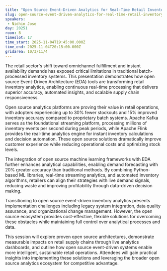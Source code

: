 ```yaml
---
title: "Open Source Event-Driven Analytics for Real-Time Retail Inventory Management"
slug: open-source-event-driven-analytics-for-real-time-retail-inventory-management
speakers:
 - Nidhin Jose
day: 20251
room: B
timeslot: 17
time_start: 2025-11-04T19:45:00.000Z
time_end: 2025-11-04T20:15:00.000Z
gridarea: 10/3/11/4
---
```


The retail sector's shift toward omnichannel fulfillment and instant availability demands has exposed critical limitations in traditional batch-processed inventory systems. This presentation demonstrates how open source Event-Driven Architecture (EDA) tools are transforming retail inventory analytics, enabling continuous real-time processing that delivers superior accuracy, automated insights, and scalable supply chain responsiveness.
 
Open source analytics platforms are proving their value in retail operations, with adopters experiencing up to 30% fewer stockouts and 15% improved inventory accuracy compared to proprietary batch systems. Apache Kafka serves as the foundational streaming platform, processing millions of inventory events per second during peak periods, while Apache Flink provides the real-time analytics engine for instant inventory calculations and decision automation. These open source solutions dramatically improve customer experience while reducing operational costs and optimizing stock levels.
 
The integration of open source machine learning frameworks with EDA further enhances analytical capabilities, enabling demand forecasting with 20% greater accuracy than traditional methods. By combining Python-based ML libraries, real-time streaming analytics, and automated inventory algorithms, retailers can align their strategies with live demand signals, reducing waste and improving profitability through data-driven decision making.
 
Transitioning to open source event-driven inventory analytics presents implementation challenges including legacy system integration, data quality assurance, and organizational change management. However, the open source ecosystem provides cost-effective, flexible solutions for overcoming these obstacles while maintaining full control over analytical processes and data.
 
This session will explore proven open source architectures, demonstrate measurable impacts on retail supply chains through live analytics dashboards, and outline how open source event-driven systems enable more intelligent, sustainable retail operations. Attendees will gain practical insights into implementing these solutions and leveraging the broader open source analytics ecosystem for competitive advantage.
